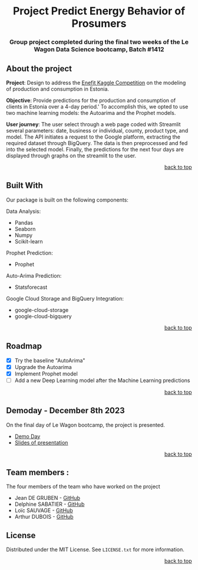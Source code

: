<a name="readme-top"></a>

<!-- PROJECT LOGO -->
<br />
<div align="center">

<h1 align="center"> Project Predict Energy Behavior of Prosumers  </h1>
<h3 align="center"> Group project completed during the final two weeks of the Le Wagon Data Science bootcamp, Batch #1412 </h3>
</div>

<!-- ABOUT THE PROJECT -->
## About the project

<b>Project</b>: Design to address the [Enefit Kaggle Competition](https://www.kaggle.com/competitions/predict-energy-behavior-of-prosumers) on the modeling of production and consumption in Estonia. 

<b>Objective</b>: Provide predictions for the production and consumption of clients in Estonia over a 4-day period.' To accomplish this, we opted to use two machine learning models: the Autoarima and the Prophet models.

<b>User journey</b>: The user select through a web page coded with Streamlit several parameters: date, business or individual, county, product type, and model. 
The API initiates a request to the Google platform, extracting the required dataset through BigQuery. The data is then preprocessed and fed into the selected model. 
Finally, the predictions for the next four days are displayed through graphs on the streamlit to the user.

<p align="right"><a href="#readme-top">back to top</a></p>

## Built With

Our package is built on the following components:

Data Analysis:
- Pandas
- Seaborn
- Numpy
- Scikit-learn

Prophet Prediction:
- Prophet

Auto-Arima Prediction:
- Statsforecast

Google Cloud Storage and BigQuery Integration:
- google-cloud-storage
- google-cloud-bigquery
  
<p align="right"><a href="#readme-top">back to top</a></p>

<!-- ROADMAP -->
## Roadmap

- [x] Try the baseline "AutoArima"
- [x] Upgrade the Autoarima
- [x] Implement Prophet model
- [ ] Add a new Deep Learning model after the Machine Learning predictions
<p align="right"><a href="#readme-top">back to top</a></p>

<!-- DEMO -->
## Demoday - December 8th 2023

On the final day of Le Wagon bootcamp, the project is presented. 

- [Demo Day](https://drive.google.com/file/d/1c_RxfPp4NmLZI67AzPfI7oamB_BI5sNJ/view?usp=drive_link)
- [Slides of presentation](https://pitch.com/v/AI-Energy-Model-Pitch---ENEFIT-Estonia-zq9kd2/a5669e99-92f9-44ed-b1ac-0d4e63f5f638)

<p align="right"><a href="#readme-top">back to top</a></p>

<!-- CONTRIBUTING -->
## Team members :

The four members of the team who have worked on the project
- Jean DE GRUBEN - [GitHub](https://github.com/jdgruben)
- Delphine SABATIER - [GitHub](https://github.com/DelphineSabatier)
- Loïc SAUVAGE - [GitHub](https://github.com/LoloLeCode/LoloLeCode)
- Arthur DUBOIS - [GitHub](https://github.com/Zebho)

<!-- LICENSE -->
## License

Distributed under the MIT License.
See `LICENSE.txt` for more information.

<p align="right"><a href="#readme-top">back to top</a></p>
